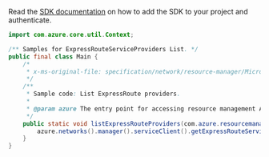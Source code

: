Read the [SDK documentation](https://github.com/Azure/azure-sdk-for-java/blob/azure-resourcemanager_2.11.0/sdk/resourcemanager/azure-resourcemanager/README.md) on how to add the SDK to your project and authenticate.

```java
import com.azure.core.util.Context;

/** Samples for ExpressRouteServiceProviders List. */
public final class Main {
    /*
     * x-ms-original-file: specification/network/resource-manager/Microsoft.Network/stable/2021-05-01/examples/ExpressRouteProviderList.json
     */
    /**
     * Sample code: List ExpressRoute providers.
     *
     * @param azure The entry point for accessing resource management APIs in Azure.
     */
    public static void listExpressRouteProviders(com.azure.resourcemanager.AzureResourceManager azure) {
        azure.networks().manager().serviceClient().getExpressRouteServiceProviders().list(Context.NONE);
    }
}
```
